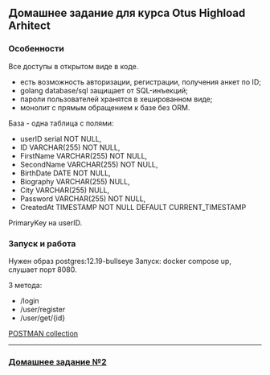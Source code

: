 ## Домашнее задание для курса Otus Highload Arhitect

### Особенности


Все доступы в открытом виде в коде.

- есть возможность авторизации, регистрации, получения анкет по ID;
- golang database/sql защищает от SQL-инъекций;
- пароли пользователей хранятся в хешированном виде;
- монолит с прямым обращением к базе без ORM.

База - одна таблица с полями:
*  userID serial NOT NULL,
*  ID VARCHAR(255) NOT NULL,
*  FirstName VARCHAR(255) NOT NULL,
*  SecondName VARCHAR(255) NOT NULL,
*  BirthDate DATE NOT NULL,
*  Biography VARCHAR(255) NULL,
*  City VARCHAR(255) NULL,
*  Password VARCHAR(255) NOT NULL,
*  CreatedAt TIMESTAMP NOT NULL DEFAULT CURRENT_TIMESTAMP

PrimaryKey на userID.

### Запуск и работа

Нужен образ postgres:12.19-bullseye
Запуск: docker compose up, слушает порт 8080.

3 метода:
- /login
- /user/register
- /user/get/{id}

[POSTMAN collection](OTUS-HighLoadArch.postman_collection.json)

-----
### [Домашнее задание №2](HW2/readme.md)
